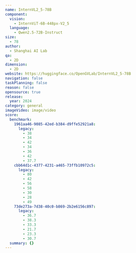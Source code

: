 ```yaml
---
name: InternVL2_5-78B
component:
  vision:
    - InternViT-6B-448px-V2_5
  language:
    - Qwen2.5-72B-Instruct
size:
  - 78
author:
  - Shanghai AI Lab
qa:
  - 2D
dimension:
  - 2D
website: https://huggingface.co/OpenGVLab/InternVL2_5-78B
navigation: false
taskPlanning: false
reason: false
opensource: true
release:
  year: 2024
category: general
imageVideo: image/video
score:
  benchmark:
    1961aa46-9085-42ed-b384-d9ffe52921a8:
      legacy:
        - 38
        - 34
        - 42
        - 34
        - 36
        - 42
        - 37.7
    cbb64d1c-4377-4231-a465-73ffb10972c5:
      legacy:
        - 80
        - 42
        - 56
        - 58
        - 30
        - 28
        - 49
    73de273a-7d38-40c0-b869-2b2e6156c897:
      legacy:
        - 36.7
        - 38.3
        - 33.3
        - 21.7
        - 23.3
        - 30.7
  summary: {}
---
```

